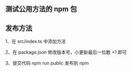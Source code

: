 ## 测试公用方法的 npm 包

## 发布方法 

1、在 src/index.ts 中添加方法

2、在 package.json 修改版本号，小更新最后一位数 +1 即可

3、提交代码 npm run public 发布到 npm
